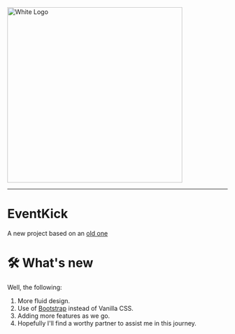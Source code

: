 <a href="https://gachezra.github.io/EventKick/">
<img src="https://user-images.githubusercontent.com/71008423/234313803-3264420a-ed19-4984-a9d5-2366b54b59f5.svg" alt="White Logo" width="400" height="400"/>
</a>
<hr>

# EventKick
A new project based on an [old one](github.com/gachezra/event)

# 🛠️ What's new
Well, the following:
1. More fluid design.
2. Use of [Bootstrap](https://www.getbootstrap.com) instead of Vanilla CSS.
3. Adding more features as we go. 
4. Hopefully I'll find a worthy partner to assist me in this journey.
